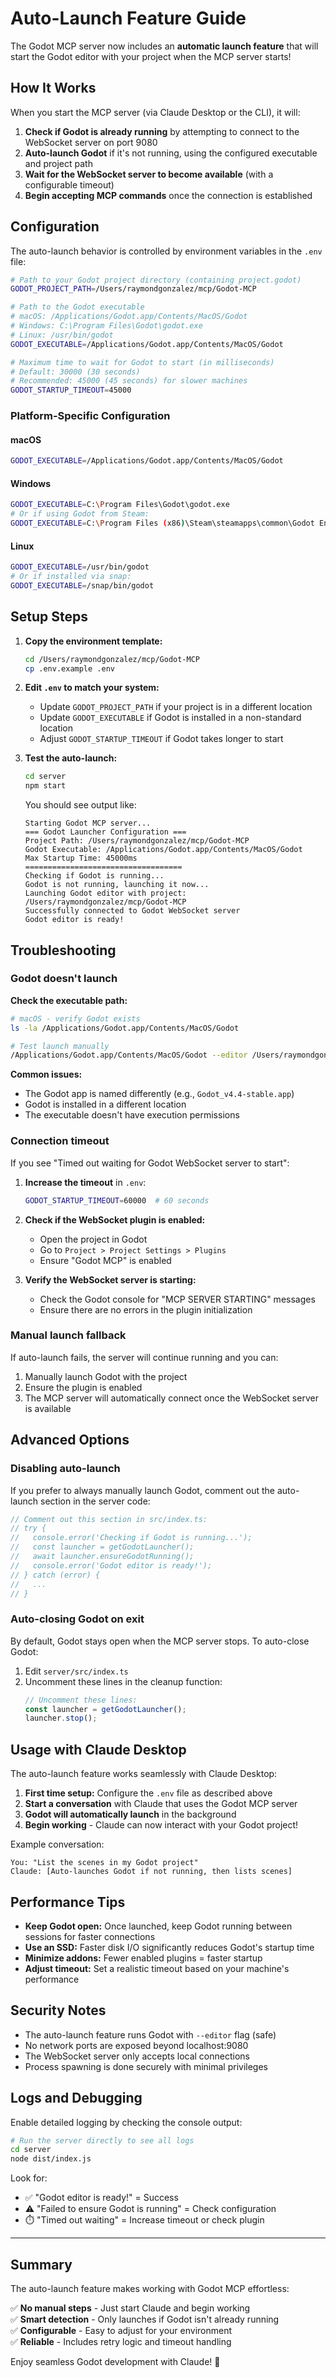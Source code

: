 # Auto-Launch Feature Guide

The Godot MCP server now includes an **automatic launch feature** that will start the Godot editor with your project when the MCP server starts!

## How It Works

When you start the MCP server (via Claude Desktop or the CLI), it will:

1. **Check if Godot is already running** by attempting to connect to the WebSocket server on port 9080
2. **Auto-launch Godot** if it's not running, using the configured executable and project path
3. **Wait for the WebSocket server to become available** (with a configurable timeout)
4. **Begin accepting MCP commands** once the connection is established

## Configuration

The auto-launch behavior is controlled by environment variables in the `.env` file:

```bash
# Path to your Godot project directory (containing project.godot)
GODOT_PROJECT_PATH=/Users/raymondgonzalez/mcp/Godot-MCP

# Path to the Godot executable
# macOS: /Applications/Godot.app/Contents/MacOS/Godot
# Windows: C:\Program Files\Godot\godot.exe
# Linux: /usr/bin/godot
GODOT_EXECUTABLE=/Applications/Godot.app/Contents/MacOS/Godot

# Maximum time to wait for Godot to start (in milliseconds)
# Default: 30000 (30 seconds)
# Recommended: 45000 (45 seconds) for slower machines
GODOT_STARTUP_TIMEOUT=45000
```

### Platform-Specific Configuration

#### macOS
```bash
GODOT_EXECUTABLE=/Applications/Godot.app/Contents/MacOS/Godot
```

#### Windows
```bash
GODOT_EXECUTABLE=C:\Program Files\Godot\godot.exe
# Or if using Godot from Steam:
GODOT_EXECUTABLE=C:\Program Files (x86)\Steam\steamapps\common\Godot Engine\godot.exe
```

#### Linux
```bash
GODOT_EXECUTABLE=/usr/bin/godot
# Or if installed via snap:
GODOT_EXECUTABLE=/snap/bin/godot
```

## Setup Steps

1. **Copy the environment template:**
   ```bash
   cd /Users/raymondgonzalez/mcp/Godot-MCP
   cp .env.example .env
   ```

2. **Edit `.env` to match your system:**
   - Update `GODOT_PROJECT_PATH` if your project is in a different location
   - Update `GODOT_EXECUTABLE` if Godot is installed in a non-standard location
   - Adjust `GODOT_STARTUP_TIMEOUT` if Godot takes longer to start

3. **Test the auto-launch:**
   ```bash
   cd server
   npm start
   ```

   You should see output like:
   ```
   Starting Godot MCP server...
   === Godot Launcher Configuration ===
   Project Path: /Users/raymondgonzalez/mcp/Godot-MCP
   Godot Executable: /Applications/Godot.app/Contents/MacOS/Godot
   Max Startup Time: 45000ms
   ===================================
   Checking if Godot is running...
   Godot is not running, launching it now...
   Launching Godot editor with project: /Users/raymondgonzalez/mcp/Godot-MCP
   Successfully connected to Godot WebSocket server
   Godot editor is ready!
   ```

## Troubleshooting

### Godot doesn't launch

**Check the executable path:**
```bash
# macOS - verify Godot exists
ls -la /Applications/Godot.app/Contents/MacOS/Godot

# Test launch manually
/Applications/Godot.app/Contents/MacOS/Godot --editor /Users/raymondgonzalez/mcp/Godot-MCP
```

**Common issues:**
- The Godot app is named differently (e.g., `Godot_v4.4-stable.app`)
- Godot is installed in a different location
- The executable doesn't have execution permissions

### Connection timeout

If you see "Timed out waiting for Godot WebSocket server to start":

1. **Increase the timeout** in `.env`:
   ```bash
   GODOT_STARTUP_TIMEOUT=60000  # 60 seconds
   ```

2. **Check if the WebSocket plugin is enabled:**
   - Open the project in Godot
   - Go to `Project > Project Settings > Plugins`
   - Ensure "Godot MCP" is enabled

3. **Verify the WebSocket server is starting:**
   - Check the Godot console for "MCP SERVER STARTING" messages
   - Ensure there are no errors in the plugin initialization

### Manual launch fallback

If auto-launch fails, the server will continue running and you can:

1. Manually launch Godot with the project
2. Ensure the plugin is enabled
3. The MCP server will automatically connect once the WebSocket server is available

## Advanced Options

### Disabling auto-launch

If you prefer to always manually launch Godot, comment out the auto-launch section in the server code:

```typescript
// Comment out this section in src/index.ts:
// try {
//   console.error('Checking if Godot is running...');
//   const launcher = getGodotLauncher();
//   await launcher.ensureGodotRunning();
//   console.error('Godot editor is ready!');
// } catch (error) {
//   ...
// }
```

### Auto-closing Godot on exit

By default, Godot stays open when the MCP server stops. To auto-close Godot:

1. Edit `server/src/index.ts`
2. Uncomment these lines in the cleanup function:
   ```typescript
   // Uncomment these lines:
   const launcher = getGodotLauncher();
   launcher.stop();
   ```

## Usage with Claude Desktop

The auto-launch feature works seamlessly with Claude Desktop:

1. **First time setup:** Configure the `.env` file as described above
2. **Start a conversation** with Claude that uses the Godot MCP server
3. **Godot will automatically launch** in the background
4. **Begin working** - Claude can now interact with your Godot project!

Example conversation:
```
You: "List the scenes in my Godot project"
Claude: [Auto-launches Godot if not running, then lists scenes]
```

## Performance Tips

- **Keep Godot open:** Once launched, keep Godot running between sessions for faster connections
- **Use an SSD:** Faster disk I/O significantly reduces Godot's startup time
- **Minimize addons:** Fewer enabled plugins = faster startup
- **Adjust timeout:** Set a realistic timeout based on your machine's performance

## Security Notes

- The auto-launch feature runs Godot with `--editor` flag (safe)
- No network ports are exposed beyond localhost:9080
- The WebSocket server only accepts local connections
- Process spawning is done securely with minimal privileges

## Logs and Debugging

Enable detailed logging by checking the console output:

```bash
# Run the server directly to see all logs
cd server
node dist/index.js
```

Look for:
- ✅ "Godot editor is ready!" = Success
- ⚠️ "Failed to ensure Godot is running" = Check configuration
- ⏱️ "Timed out waiting" = Increase timeout or check plugin

---

## Summary

The auto-launch feature makes working with Godot MCP effortless:

✅ **No manual steps** - Just start Claude and begin working  
✅ **Smart detection** - Only launches if Godot isn't already running  
✅ **Configurable** - Easy to adjust for your environment  
✅ **Reliable** - Includes retry logic and timeout handling  

Enjoy seamless Godot development with Claude! 🚀
